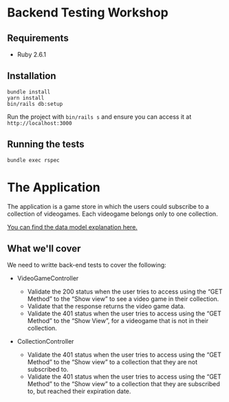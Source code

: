 # Backend Testing Workshop

## Requirements

- Ruby 2.6.1

## Installation

```shell
bundle install
yarn install
bin/rails db:setup
```

Run the project with `bin/rails s` and ensure you can access it at `http://localhost:3000`

## Running the tests

```shell
bundle exec rspec
```

# The Application

The application is a game store in which the users could subscribe to a collection of videogames.
Each videogame belongs only to one collection.

[You can find the data model explanation here.](https://share.getcloudapp.com/6qu85YRO)

## What we'll cover

We need to writte back-end tests to cover the following:

- VideoGameController

  - Validate the 200 status when the user tries to access using the “GET Method” to the “Show view” to see a video game in their collection.
  - Validate that the response returns the video game data.
  - Validate the 401 status when the user tries to access using the “GET Method” to the “Show View”, for a videogame that is not in their collection.

- CollectionController

  - Validate the 401 status when the user tries to access using the “GET Method” to the “Show view” to a collection that they are not subscribed to.
  - Validate the 401 status when the user tries to access using the “GET Method” to the “Show view” to a collection that they are subscribed to, but reached their expiration date.

